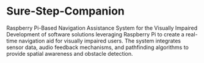 # Sure-Step-Companion
Raspberry Pi-Based Navigation Assistance System for the Visually Impaired
Development of software solutions leveraging Raspberry Pi to create a real-time navigation aid for visually impaired users. The system integrates sensor data, audio feedback mechanisms, and pathfinding algorithms to provide spatial awareness and obstacle detection.
